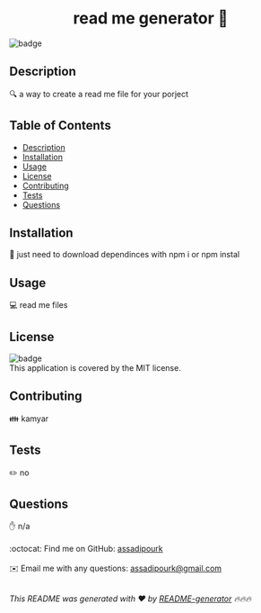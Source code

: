 
<h1 align="center">read me generator 👋</h1>
  
![badge](https://img.shields.io/badge/license-MIT-brightgreen)<br />

## Description
🔍 a way to create a read me file for your porject

## Table of Contents
- [Description](#description)
- [Installation](#installation)
- [Usage](#usage)
- [License](#license)
- [Contributing](#contributing)
- [Tests](#tests)
- [Questions](#questions)

## Installation
💾 just need to download dependinces with npm i or npm instal

## Usage
💻 read me files

## License
![badge](https://img.shields.io/badge/license-MIT-brightgreen)
<br />
This application is covered by the MIT license. 

## Contributing
👪 kamyar

## Tests
✏️ no

## Questions
✋ n/a<br />
<br />
:octocat: Find me on GitHub: [assadipourk](https://github.com/assadipourk)<br />
<br />
✉️ Email me with any questions: assadipourk@gmail.com<br /><br />

_This README was generated with ❤️ by [README-generator](https://github.com/jpd61/README-generator) 🔥🔥🔥_
    